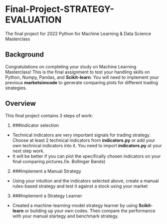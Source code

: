 # Final-Project-STRATEGY-EVALUATION
The final project for 2022 Python for Machine Learning &amp; Data Science Masterclass

## Background
Congratulations on completing your study on Machine Learning Masterclass! This is the final assignment to test your handling skills on Python, Numpy, Pandas, and **Scikit-learn**. You will need to implement your previous **marketsimcode** to generate comparing plots for different trading strategies.

## Overview
This final project contains 3 steps of work:
1. ###indicator selection 
 - Technical indicators are very important signals for trading strategy. Choose at least 2 technical indicators from **indicators.py** or add your own technical indicators into it. You need to import **indicators.py** at your next step work.
 - It will be better if you can plot the specifically chosen indicators on your final comparing pictures.(Ie. Bollinger Bands) 
2. ###Implement a Manual Strategy 
 - Using your intuition and the indicators selected above, create a manual rules-based strategy and test it against a stock using your market
3. ###Implement a Strategy Learner
 - Created a machine-learning-model strategy learner by using **Scikit-learn** or building up your own codes. Then compare the performance with your manual startegy and benchmark strategy. 

